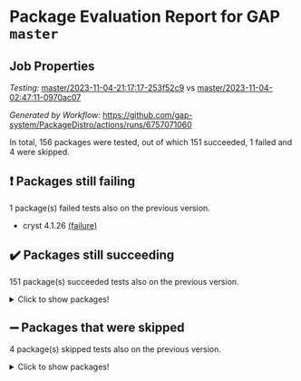 # Package Evaluation Report for GAP `master`

## Job Properties

*Testing:* [master/2023-11-04-21:17:17-253f52c9](https://github.com/gap-system/PackageDistro/blob/data/reports/master/2023-11-04-21:17:17-253f52c9) vs [master/2023-11-04-02:47:11-0970ac07](https://github.com/gap-system/PackageDistro/blob/data/reports/master/2023-11-04-02:47:11-0970ac07)

*Generated by Workflow:* https://github.com/gap-system/PackageDistro/actions/runs/6757071060

In total, 156 packages were tested, out of which 151 succeeded, 1 failed and 4 were skipped.

## :exclamation: Packages still failing

1 package(s) failed tests also on the previous version.
- cryst 4.1.26 [(failure)](https://github.com/gap-system/PackageDistro/actions/runs/6757071060/job/18367392104)

## :heavy_check_mark: Packages still succeeding

151 package(s) succeeded tests also on the previous version.
<details><summary>Click to show packages!</summary>

- 4ti2interface 2023.02-04 [(success)](https://github.com/gap-system/PackageDistro/actions/runs/6757071060/job/18367390144)
- ace 5.6.2 [(success)](https://github.com/gap-system/PackageDistro/actions/runs/6757071060/job/18367390185)
- aclib 1.3.2 [(success)](https://github.com/gap-system/PackageDistro/actions/runs/6757071060/job/18367390213)
- agt 0.3.1 [(success)](https://github.com/gap-system/PackageDistro/actions/runs/6757071060/job/18367390248)
- alnuth 3.2.1 [(success)](https://github.com/gap-system/PackageDistro/actions/runs/6757071060/job/18367390294)
- anupq 3.3.0 [(success)](https://github.com/gap-system/PackageDistro/actions/runs/6757071060/job/18367390332)
- atlasrep 2.1.7 [(success)](https://github.com/gap-system/PackageDistro/actions/runs/6757071060/job/18367390378)
- autodoc 2023.06.19 [(success)](https://github.com/gap-system/PackageDistro/actions/runs/6757071060/job/18367390419)
- automata 1.15 [(success)](https://github.com/gap-system/PackageDistro/actions/runs/6757071060/job/18367390952)
- automgrp 1.3.2 [(success)](https://github.com/gap-system/PackageDistro/actions/runs/6757071060/job/18367391075)
- autpgrp 1.11 [(success)](https://github.com/gap-system/PackageDistro/actions/runs/6757071060/job/18367391195)
- cap 2023.10-07 [(success)](https://github.com/gap-system/PackageDistro/actions/runs/6757071060/job/18367391291)
- caratinterface 2.3.5 [(success)](https://github.com/gap-system/PackageDistro/actions/runs/6757071060/job/18367391372)
- cddinterface 2022.11.01 [(success)](https://github.com/gap-system/PackageDistro/actions/runs/6757071060/job/18367391434)
- circle 1.6.6 [(success)](https://github.com/gap-system/PackageDistro/actions/runs/6757071060/job/18367391538)
- classicpres 1.22 [(success)](https://github.com/gap-system/PackageDistro/actions/runs/6757071060/job/18367391754)
- cohomolo 1.6.11 [(success)](https://github.com/gap-system/PackageDistro/actions/runs/6757071060/job/18367391803)
- congruence 1.2.5 [(success)](https://github.com/gap-system/PackageDistro/actions/runs/6757071060/job/18367391852)
- corelg 1.56 [(success)](https://github.com/gap-system/PackageDistro/actions/runs/6757071060/job/18367391903)
- crime 1.6 [(success)](https://github.com/gap-system/PackageDistro/actions/runs/6757071060/job/18367391943)
- crisp 1.4.6 [(success)](https://github.com/gap-system/PackageDistro/actions/runs/6757071060/job/18367392011)
- crypting 0.10.4 [(success)](https://github.com/gap-system/PackageDistro/actions/runs/6757071060/job/18367392059)
- crystcat 1.1.10 [(success)](https://github.com/gap-system/PackageDistro/actions/runs/6757071060/job/18367392163)
- ctbllib 1.3.6 [(success)](https://github.com/gap-system/PackageDistro/actions/runs/6757071060/job/18367392218)
- cubefree 1.19 [(success)](https://github.com/gap-system/PackageDistro/actions/runs/6757071060/job/18367392269)
- curlinterface 2.3.2 [(success)](https://github.com/gap-system/PackageDistro/actions/runs/6757071060/job/18367392322)
- cvec 2.8.1 [(success)](https://github.com/gap-system/PackageDistro/actions/runs/6757071060/job/18367392370)
- datastructures 0.3.0 [(success)](https://github.com/gap-system/PackageDistro/actions/runs/6757071060/job/18367392414)
- deepthought 1.0.6 [(success)](https://github.com/gap-system/PackageDistro/actions/runs/6757071060/job/18367392458)
- design 1.8 [(success)](https://github.com/gap-system/PackageDistro/actions/runs/6757071060/job/18367392515)
- difsets 2.3.1 [(success)](https://github.com/gap-system/PackageDistro/actions/runs/6757071060/job/18367392560)
- digraphs 1.6.3 [(success)](https://github.com/gap-system/PackageDistro/actions/runs/6757071060/job/18367392606)
- edim 1.3.7 [(success)](https://github.com/gap-system/PackageDistro/actions/runs/6757071060/job/18367392640)
- example 4.3.4 [(success)](https://github.com/gap-system/PackageDistro/actions/runs/6757071060/job/18367392691)
- examplesforhomalg 2023.10-01 [(success)](https://github.com/gap-system/PackageDistro/actions/runs/6757071060/job/18367392732)
- factint 1.6.3 [(success)](https://github.com/gap-system/PackageDistro/actions/runs/6757071060/job/18367392772)
- ferret 1.0.9 [(success)](https://github.com/gap-system/PackageDistro/actions/runs/6757071060/job/18367392800)
- fga 1.5.0 [(success)](https://github.com/gap-system/PackageDistro/actions/runs/6757071060/job/18367392828)
- fining 1.5.6 [(success)](https://github.com/gap-system/PackageDistro/actions/runs/6757071060/job/18367392862)
- float 1.0.3 [(success)](https://github.com/gap-system/PackageDistro/actions/runs/6757071060/job/18367392897)
- format 1.4.3 [(success)](https://github.com/gap-system/PackageDistro/actions/runs/6757071060/job/18367392934)
- forms 1.2.9 [(success)](https://github.com/gap-system/PackageDistro/actions/runs/6757071060/job/18367392969)
- fplsa 1.2.6 [(success)](https://github.com/gap-system/PackageDistro/actions/runs/6757071060/job/18367393006)
- fr 2.4.12 [(success)](https://github.com/gap-system/PackageDistro/actions/runs/6757071060/job/18367393037)
- francy 2.0.3 [(success)](https://github.com/gap-system/PackageDistro/actions/runs/6757071060/job/18367393065)
- fwtree 1.3 [(success)](https://github.com/gap-system/PackageDistro/actions/runs/6757071060/job/18367393101)
- gapdoc 1.6.6 [(success)](https://github.com/gap-system/PackageDistro/actions/runs/6757071060/job/18367393140)
- gauss 2023.02-04 [(success)](https://github.com/gap-system/PackageDistro/actions/runs/6757071060/job/18367393179)
- gaussforhomalg 2023.10-01 [(success)](https://github.com/gap-system/PackageDistro/actions/runs/6757071060/job/18367393209)
- gbnp 1.0.5 [(success)](https://github.com/gap-system/PackageDistro/actions/runs/6757071060/job/18367393236)
- generalizedmorphismsforcap 2023.08-02 [(success)](https://github.com/gap-system/PackageDistro/actions/runs/6757071060/job/18367393267)
- genss 1.6.8 [(success)](https://github.com/gap-system/PackageDistro/actions/runs/6757071060/job/18367393300)
- gradedmodules 2023.09-01 [(success)](https://github.com/gap-system/PackageDistro/actions/runs/6757071060/job/18367393335)
- gradedringforhomalg 2023.08-01 [(success)](https://github.com/gap-system/PackageDistro/actions/runs/6757071060/job/18367393369)
- grape 4.9.0 [(success)](https://github.com/gap-system/PackageDistro/actions/runs/6757071060/job/18367393421)
- groupoids 1.73 [(success)](https://github.com/gap-system/PackageDistro/actions/runs/6757071060/job/18367393466)
- grpconst 2.6.4 [(success)](https://github.com/gap-system/PackageDistro/actions/runs/6757071060/job/18367393511)
- guarana 0.96.3 [(success)](https://github.com/gap-system/PackageDistro/actions/runs/6757071060/job/18367393554)
- guava 3.18 [(success)](https://github.com/gap-system/PackageDistro/actions/runs/6757071060/job/18367393612)
- hap 1.60 [(success)](https://github.com/gap-system/PackageDistro/actions/runs/6757071060/job/18367393660)
- hapcryst 0.1.15 [(success)](https://github.com/gap-system/PackageDistro/actions/runs/6757071060/job/18367393721)
- hecke 1.5.3 [(success)](https://github.com/gap-system/PackageDistro/actions/runs/6757071060/job/18367393771)
- help 3.5 [(success)](https://github.com/gap-system/PackageDistro/actions/runs/6757071060/job/18367393816)
- homalg 2023.10-01 [(success)](https://github.com/gap-system/PackageDistro/actions/runs/6757071060/job/18367393859)
- homalgtocas 2023.08-01 [(success)](https://github.com/gap-system/PackageDistro/actions/runs/6757071060/job/18367393910)
- idrel 2.45 [(success)](https://github.com/gap-system/PackageDistro/actions/runs/6757071060/job/18367393961)
- images 1.3.1 [(success)](https://github.com/gap-system/PackageDistro/actions/runs/6757071060/job/18367394014)
- intpic 0.3.0 [(success)](https://github.com/gap-system/PackageDistro/actions/runs/6757071060/job/18367394064)
- io 4.8.2 [(success)](https://github.com/gap-system/PackageDistro/actions/runs/6757071060/job/18367394109)
- io_forhomalg 2023.02-04 [(success)](https://github.com/gap-system/PackageDistro/actions/runs/6757071060/job/18367394152)
- irredsol 1.4.4 [(success)](https://github.com/gap-system/PackageDistro/actions/runs/6757071060/job/18367394220)
- json 2.1.1 [(success)](https://github.com/gap-system/PackageDistro/actions/runs/6757071060/job/18367394275)
- jupyterkernel 1.5.0 [(success)](https://github.com/gap-system/PackageDistro/actions/runs/6757071060/job/18367394332)
- jupyterviz 1.5.6 [(success)](https://github.com/gap-system/PackageDistro/actions/runs/6757071060/job/18367394376)
- kan 1.36 [(success)](https://github.com/gap-system/PackageDistro/actions/runs/6757071060/job/18367394417)
- kbmag 1.5.11 [(success)](https://github.com/gap-system/PackageDistro/actions/runs/6757071060/job/18367394465)
- laguna 3.9.6 [(success)](https://github.com/gap-system/PackageDistro/actions/runs/6757071060/job/18367394513)
- liealgdb 2.2.1 [(success)](https://github.com/gap-system/PackageDistro/actions/runs/6757071060/job/18367394551)
- liepring 2.8 [(success)](https://github.com/gap-system/PackageDistro/actions/runs/6757071060/job/18367394607)
- liering 2.4.2 [(success)](https://github.com/gap-system/PackageDistro/actions/runs/6757071060/job/18367394656)
- linearalgebraforcap 2023.10-04 [(success)](https://github.com/gap-system/PackageDistro/actions/runs/6757071060/job/18367394704)
- localizeringforhomalg 2023.10-01 [(success)](https://github.com/gap-system/PackageDistro/actions/runs/6757071060/job/18367394755)
- loops 3.4.3 [(success)](https://github.com/gap-system/PackageDistro/actions/runs/6757071060/job/18367394806)
- lpres 1.0.3 [(success)](https://github.com/gap-system/PackageDistro/actions/runs/6757071060/job/18367394852)
- majoranaalgebras 1.5.1 [(success)](https://github.com/gap-system/PackageDistro/actions/runs/6757071060/job/18367394896)
- mapclass 1.4.6 [(success)](https://github.com/gap-system/PackageDistro/actions/runs/6757071060/job/18367394947)
- matgrp 0.70 [(success)](https://github.com/gap-system/PackageDistro/actions/runs/6757071060/job/18367394993)
- matricesforhomalg 2023.11-01 [(success)](https://github.com/gap-system/PackageDistro/actions/runs/6757071060/job/18367395047)
- modisom 2.5.4 [(success)](https://github.com/gap-system/PackageDistro/actions/runs/6757071060/job/18367395105)
- modulepresentationsforcap 2023.10-01 [(success)](https://github.com/gap-system/PackageDistro/actions/runs/6757071060/job/18367395153)
- modules 2023.10-01 [(success)](https://github.com/gap-system/PackageDistro/actions/runs/6757071060/job/18367395207)
- monoidalcategories 2023.10-01 [(success)](https://github.com/gap-system/PackageDistro/actions/runs/6757071060/job/18367395246)
- nconvex 2022.09-01 [(success)](https://github.com/gap-system/PackageDistro/actions/runs/6757071060/job/18367395291)
- nilmat 1.4.2 [(success)](https://github.com/gap-system/PackageDistro/actions/runs/6757071060/job/18367395335)
- nock 1.5 [(success)](https://github.com/gap-system/PackageDistro/actions/runs/6757071060/job/18367395378)
- normalizinterface 1.3.6 [(success)](https://github.com/gap-system/PackageDistro/actions/runs/6757071060/job/18367395411)
- nq 2.5.10 [(success)](https://github.com/gap-system/PackageDistro/actions/runs/6757071060/job/18367395470)
- numericalsgps 1.3.1 [(success)](https://github.com/gap-system/PackageDistro/actions/runs/6757071060/job/18367395526)
- openmath 11.5.3 [(success)](https://github.com/gap-system/PackageDistro/actions/runs/6757071060/job/18367395559)
- orb 4.9.0 [(success)](https://github.com/gap-system/PackageDistro/actions/runs/6757071060/job/18367395595)
- packagemanager 1.4.1 [(success)](https://github.com/gap-system/PackageDistro/actions/runs/6757071060/job/18367395638)
- patternclass 2.4.3 [(success)](https://github.com/gap-system/PackageDistro/actions/runs/6757071060/job/18367395681)
- permut 2.0.4 [(success)](https://github.com/gap-system/PackageDistro/actions/runs/6757071060/job/18367395723)
- polenta 1.3.10 [(success)](https://github.com/gap-system/PackageDistro/actions/runs/6757071060/job/18367395749)
- polymaking 0.8.7 [(success)](https://github.com/gap-system/PackageDistro/actions/runs/6757071060/job/18367395784)
- primgrp 3.4.4 [(success)](https://github.com/gap-system/PackageDistro/actions/runs/6757071060/job/18367395812)
- profiling 2.5.4 [(success)](https://github.com/gap-system/PackageDistro/actions/runs/6757071060/job/18367395850)
- qpa 1.34 [(success)](https://github.com/gap-system/PackageDistro/actions/runs/6757071060/job/18367395883)
- quagroup 1.8.3 [(success)](https://github.com/gap-system/PackageDistro/actions/runs/6757071060/job/18367395921)
- radiroot 2.9 [(success)](https://github.com/gap-system/PackageDistro/actions/runs/6757071060/job/18367395958)
- rcwa 4.7.1 [(success)](https://github.com/gap-system/PackageDistro/actions/runs/6757071060/job/18367395992)
- rds 1.8 [(success)](https://github.com/gap-system/PackageDistro/actions/runs/6757071060/job/18367396022)
- recog 1.4.2 [(success)](https://github.com/gap-system/PackageDistro/actions/runs/6757071060/job/18367396057)
- repndecomp 1.3.0 [(success)](https://github.com/gap-system/PackageDistro/actions/runs/6757071060/job/18367396091)
- repsn 3.1.1 [(success)](https://github.com/gap-system/PackageDistro/actions/runs/6757071060/job/18367396120)
- resclasses 4.7.3 [(success)](https://github.com/gap-system/PackageDistro/actions/runs/6757071060/job/18367396156)
- ringsforhomalg 2023.11-02 [(success)](https://github.com/gap-system/PackageDistro/actions/runs/6757071060/job/18367396177)
- sco 2023.08-01 [(success)](https://github.com/gap-system/PackageDistro/actions/runs/6757071060/job/18367396204)
- scscp 2.4.1 [(success)](https://github.com/gap-system/PackageDistro/actions/runs/6757071060/job/18367396238)
- semigroups 5.3.2 [(success)](https://github.com/gap-system/PackageDistro/actions/runs/6757071060/job/18367396274)
- sglppow 2.3 [(success)](https://github.com/gap-system/PackageDistro/actions/runs/6757071060/job/18367396324)
- sgpviz 0.999.5 [(success)](https://github.com/gap-system/PackageDistro/actions/runs/6757071060/job/18367396377)
- simpcomp 2.1.14 [(success)](https://github.com/gap-system/PackageDistro/actions/runs/6757071060/job/18367396409)
- singular 2023.02.09 [(success)](https://github.com/gap-system/PackageDistro/actions/runs/6757071060/job/18367396437)
- sl2reps 1.1 [(success)](https://github.com/gap-system/PackageDistro/actions/runs/6757071060/job/18367396460)
- sla 1.5.3 [(success)](https://github.com/gap-system/PackageDistro/actions/runs/6757071060/job/18367396493)
- smallgrp 1.5.3 [(success)](https://github.com/gap-system/PackageDistro/actions/runs/6757071060/job/18367396525)
- smallsemi 0.6.13 [(success)](https://github.com/gap-system/PackageDistro/actions/runs/6757071060/job/18367396560)
- sonata 2.9.6 [(success)](https://github.com/gap-system/PackageDistro/actions/runs/6757071060/job/18367396595)
- sophus 1.27 [(success)](https://github.com/gap-system/PackageDistro/actions/runs/6757071060/job/18367396631)
- sotgrps 1.2 [(success)](https://github.com/gap-system/PackageDistro/actions/runs/6757071060/job/18367396653)
- spinsym 1.5.2 [(success)](https://github.com/gap-system/PackageDistro/actions/runs/6757071060/job/18367396679)
- standardff 1.0 [(success)](https://github.com/gap-system/PackageDistro/actions/runs/6757071060/job/18367396711)
- symbcompcc 1.3.2 [(success)](https://github.com/gap-system/PackageDistro/actions/runs/6757071060/job/18367396734)
- thelma 1.3 [(success)](https://github.com/gap-system/PackageDistro/actions/runs/6757071060/job/18367396767)
- tomlib 1.2.9 [(success)](https://github.com/gap-system/PackageDistro/actions/runs/6757071060/job/18367396830)
- toolsforhomalg 2023.10-01 [(success)](https://github.com/gap-system/PackageDistro/actions/runs/6757071060/job/18367396946)
- toric 1.9.5 [(success)](https://github.com/gap-system/PackageDistro/actions/runs/6757071060/job/18367397059)
- toricvarieties 2022.07.13 [(success)](https://github.com/gap-system/PackageDistro/actions/runs/6757071060/job/18367397164)
- transgrp 3.6.4 [(success)](https://github.com/gap-system/PackageDistro/actions/runs/6757071060/job/18367397227)
- ugaly 4.1.3 [(success)](https://github.com/gap-system/PackageDistro/actions/runs/6757071060/job/18367397283)
- unipot 1.5 [(success)](https://github.com/gap-system/PackageDistro/actions/runs/6757071060/job/18367397344)
- unitlib 4.2.0 [(success)](https://github.com/gap-system/PackageDistro/actions/runs/6757071060/job/18367397449)
- utils 0.84 [(success)](https://github.com/gap-system/PackageDistro/actions/runs/6757071060/job/18367397542)
- uuid 0.7 [(success)](https://github.com/gap-system/PackageDistro/actions/runs/6757071060/job/18367397708)
- walrus 0.9991 [(success)](https://github.com/gap-system/PackageDistro/actions/runs/6757071060/job/18367397824)
- wedderga 4.10.4 [(success)](https://github.com/gap-system/PackageDistro/actions/runs/6757071060/job/18367397897)
- xmod 2.91 [(success)](https://github.com/gap-system/PackageDistro/actions/runs/6757071060/job/18367397987)
- xmodalg 1.23 [(success)](https://github.com/gap-system/PackageDistro/actions/runs/6757071060/job/18367398063)
- yangbaxter 0.10.3 [(success)](https://github.com/gap-system/PackageDistro/actions/runs/6757071060/job/18367398124)
- zeromqinterface 0.14 [(success)](https://github.com/gap-system/PackageDistro/actions/runs/6757071060/job/18367398216)
</details>

## :heavy_minus_sign: Packages that were skipped

4 package(s) skipped tests also on the previous version.
<details><summary>Click to show packages!</summary>

- browse 1.8.21 [(skipped)](https://github.com/gap-system/PackageDistro/actions/runs/6757071060/job/18367248804)
- itc 1.5.1 [(skipped)](https://github.com/gap-system/PackageDistro/actions/runs/6757071060/job/18367248804)
- polycyclic 2.16 [(skipped)](https://github.com/gap-system/PackageDistro/actions/runs/6757071060/job/18367248804)
- xgap 4.31 [(skipped)](https://github.com/gap-system/PackageDistro/actions/runs/6757071060/job/18367248804)
</details>

